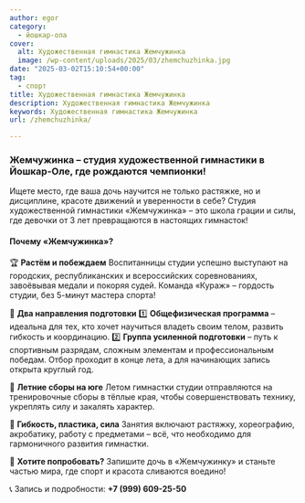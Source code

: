 ```yaml
---
author: egor
category:
  - йошкар-ола
cover:
  alt: Художественная гимнастика Жемчужинка
  image: /wp-content/uploads/2025/03/zhemchuzhinka.jpg
date: "2025-03-02T15:10:54+00:00"
tag:
  - спорт
title: Художественная гимнастика Жемчужинка
description: Художественная гимнастика Жемчужинка
keywords: Художественная гимнастика Жемчужинка
url: /zhemchuzhinka/

---
```

### Жемчужинка – студия художественной гимнастики в Йошкар-Оле, где рождаются чемпионки!

Ищете место, где ваша дочь научится не только растяжке, но и дисциплине, красоте движений и уверенности в себе? Студия художественной гимнастики «Жемчужинка» – это школа грации и силы, где девочки от 3 лет превращаются в настоящих гимнасток!

#### Почему «Жемчужинка»?

🏆 **Растём и побеждаем**
Воспитанницы студии успешно выступают на городских, республиканских и всероссийских соревнованиях, завоёвывая медали и покоряя судей. Команда «Кураж» – гордость студии, без 5-минут мастера спорта!

💪 **Два направления подготовки**
1️⃣ **Общефизическая программа** – идеальна для тех, кто хочет научиться владеть своим телом, развить гибкость и координацию.
2️⃣ **Группа усиленной подготовки** – путь к спортивным разрядам, сложным элементам и профессиональным победам. Отбор проходит в конце лета, а для начинающих запись открыта круглый год.

🌴 **Летние сборы на юге**
Летом гимнастки студии отправляются на тренировочные сборы в тёплые края, чтобы совершенствовать технику, укреплять силу и закалять характер.

💃 **Гибкость, пластика, сила**
Занятия включают растяжку, хореографию, акробатику, работу с предметами – всё, что необходимо для гармоничного развития гимнастки.

👧 **Хотите попробовать?**
Запишите дочь в «Жемчужинку» и станьте частью мира, где спорт и красота сливаются воедино!

📞 Запись и подробности: **+7 (999) 609-25-50**

